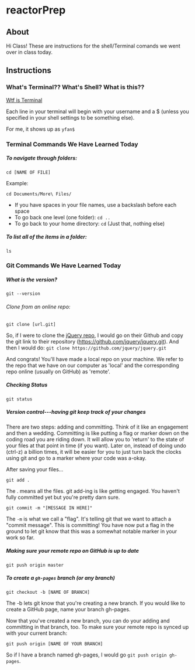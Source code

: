 # reactorPrep

## About
Hi Class! These are instructions for the shell/Terminal comands we went over in class today.

## Instructions

### What's Terminal?? What's Shell? What is this??
[Wtf is Terminal](http://askubuntu.com/questions/38162/what-is-a-terminal-and-how-do-i-open-and-use-it)

Each line in your terminal will begin with your username and a $ (unless you specified in your shell settings to be something else).

For me, it shows up as ```yfan$```

### Terminal Commands We Have Learned Today

##### To  navigate through folders:


```shell
cd [NAME OF FILE]
```

Example:
```shell
cd Documents/More\ Files/
```

* If you have spaces in your file names, use a backslash before each space
* To go back one level (one folder): ```cd ..```
* To go back to your home directory: ```cd```  (Just that, nothing else)

##### To list all of the items in a folder:
```shell
ls
```

### Git Commands We Have Learned Today

##### What is the version?

```shell
git --version
```

###### Clone from an online repo:
```shell
git clone [url.git]
```

So, if I were to clone the [jQuery repo](https://github.com/jquery/jquery), I would go on their Github and copy the git link to their repository (https://github.com/jquery/jquery.git).
And then I would do: ```git clone https://github.com/jquery/jquery.git```

And congrats! You'll have made a local repo on your machine. We refer to the repo that we have on our computer as 'local' and the corresponding repo online (usually on GitHub) as 'remote'.

##### Checking Status
```shell
git status
```

##### Version control---having git keep track of your changes
There are two steps: adding and committing. Think of it like an engagement and then a wedding.
Committing is like putting a flag or marker down on the coding road you are riding down.
It will allow you to 'return' to the state of your files at that point in time (if you want).
Later on, instead of doing undo (ctrl-z) a billion times, it will be easier for you to just turn back the clocks using git and go to a marker where your code was a-okay.

After saving your files...

```shell
git add .
```
The . means all the files. git add-ing is like getting engaged. You haven't fully committed yet but you're pretty darn sure.

```shell
git commit -m "[MESSAGE IN HERE]"
```

The ```-m``` is what we call a "flag". It's telling git that we want to attach a "commit message".
This is committing! You have now put a flag in the ground to let git know that this was a somewhat notable marker in your work so far.

##### Making sure your remote repo on GitHub is up to date

```shell
git push origin master
```

##### To create a ```gh-pages``` branch (or any branch)

```shell
git checkout -b [NAME OF BRANCH]
```
The -b lets git know that you're creating a new branch. If you would like to create a GitHub page, name your branch gh-pages.

Now that you've created a new branch, you can do your adding and committing in that branch, too.
To make sure your remote repo is synced up with your current branch:

```shell
git push origin [NAME OF YOUR BRANCH]
```
So if I have a branch named gh-pages, I would go ```git push origin gh-pages```.
